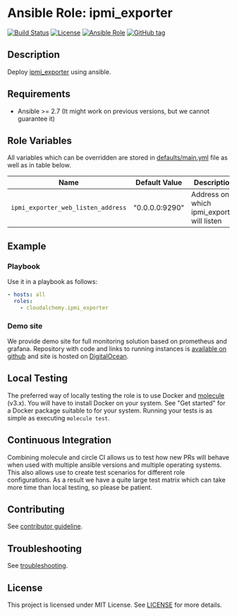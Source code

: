 # Ansible Role: ipmi_exporter

[![Build Status](https://travis-ci.com/cloudalchemy/ansible-ipmi_exporter.svg?branch=master)](https://travis-ci.com/cloudalchemy/ansible-ipmi_exporter)
[![License](https://img.shields.io/badge/license-MIT%20License-brightgreen.svg)](https://opensource.org/licenses/MIT)
[![Ansible Role](https://img.shields.io/badge/ansible%20role-cloudalchemy.ipmi_exporter-blue.svg)](https://galaxy.ansible.com/cloudalchemy/ipmi_exporter/)
[![GitHub tag](https://img.shields.io/github/tag/cloudalchemy/ansible-ipmi_exporter.svg)](https://github.com/cloudalchemy/ansible-ipmi_exporter/tags)

## Description

Deploy [ipmi_exporter](https://github.com/prometheus/ipmi_exporter) using ansible.

## Requirements

- Ansible >= 2.7 (It might work on previous versions, but we cannot guarantee it)

## Role Variables

All variables which can be overridden are stored in [defaults/main.yml](defaults/main.yml) file as well as in table below.

| Name           | Default Value | Description                        |
| -------------- | ------------- | -----------------------------------|
| `ipmi_exporter_web_listen_address` | "0.0.0.0:9290" | Address on which ipmi_exporter will listen |

## Example

### Playbook

Use it in a playbook as follows:
```yaml
- hosts: all
  roles:
    - cloudalchemy.ipmi_exporter
```

### Demo site

We provide demo site for full monitoring solution based on prometheus and grafana. Repository with code and links to running instances is [available on github](https://github.com/cloudalchemy/demo-site) and site is hosted on [DigitalOcean](https://digitalocean.com).

## Local Testing

The preferred way of locally testing the role is to use Docker and [molecule](https://github.com/ansible-community/molecule) (v3.x). You will have to install Docker on your system. See "Get started" for a Docker package suitable to for your system. Running your tests is as simple as executing `molecule test`.

## Continuous Integration

Combining molecule and circle CI allows us to test how new PRs will behave when used with multiple ansible versions and multiple operating systems. This also allows use to create test scenarios for different role configurations. As a result we have a quite large test matrix which can take more time than local testing, so please be patient.

## Contributing

See [contributor guideline](CONTRIBUTING.md).

## Troubleshooting

See [troubleshooting](TROUBLESHOOTING.md).

## License

This project is licensed under MIT License. See [LICENSE](/LICENSE) for more details.
